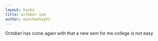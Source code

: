 ```yaml
---
layout: haiku
title: october sem
author: miochadSayhi
---
```


October has come again
with that a new sem for me
college is not easy